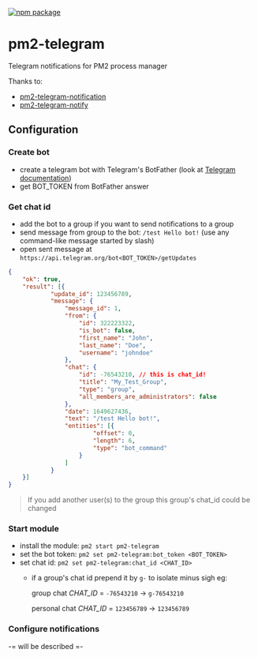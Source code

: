 [![npm package](https://img.shields.io/npm/v/pm2-telegram?logo=npm&style=flat-square)](https://www.npmjs.com/package/pm2-telegram)
# pm2-telegram
Telegram notifications for PM2 process manager

Thanks to:
* [pm2-telegram-notification](https://github.com/shubhroshekhar/pm2-telegram-notification)
* [pm2-telegram-notify](https://github.com/korolyov88/pm2-telegram-notify)

## Configuration

### Create bot
* create a telegram bot with Telegram's BotFather (look at [Telegram documentation](https://core.telegram.org/bots#creating-a-new-bot))
* get BOT_TOKEN from BotFather answer

### Get chat id
* add the bot to a group if you want to send notifications to a group
* send message from group to the bot: `/test Hello bot!` (use any command-like message started by slash)
* open sent message at `https://api.telegram.org/bot<BOT_TOKEN>/getUpdates`
```json
{
    "ok": true,
    "result": [{
            "update_id": 123456789,
            "message": {
                "message_id": 1,
                "from": {
                    "id": 322223322,
                    "is_bot": false,
                    "first_name": "John",
                    "last_name": "Doe",
                    "username": "johndoe"
                },
                "chat": {
                    "id": -76543210, // this is chat_id!
                    "title": "My_Test_Group",
                    "type": "group",
                    "all_members_are_administrators": false
                },
                "date": 1649627436,
                "text": "/test Hello bot!",
                "entities": [{
                        "offset": 0,
                        "length": 6,
                        "type": "bot_command"
                    }
                ]
            }
    }]
}
```
> If you add another user(s) to the group this group's chat_id could be changed

### Start module
* install the module: `pm2 start pm2-telegram`
* set the bot token: `pm2 set pm2-telegram:bot_token <BOT_TOKEN>`
* set chat id: `pm2 set pm2-telegram:chat_id <CHAT_ID>`
  - if a group's chat id prepend it by `g-` to isolate minus sigh
   eg:
  
     group chat _CHAT_ID_ = `-76543210` -> `g-76543210`
  
     personal chat _CHAT_ID_ = `123456789` -> `123456789`

### Configure notifications
-= will be described =-
